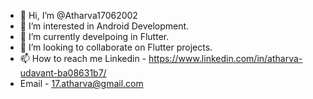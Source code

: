 - 👋 Hi, I’m @Atharva17062002
- 👀 I’m interested in Android Development.
- 🌱 I’m currently develpoing in Flutter.
- 💞️ I’m looking to collaborate on Flutter projects.
- 📫 How to reach me Linkedin - https://www.linkedin.com/in/atharva-udavant-ba08631b7/
- Email - 17.atharva@gmail.com

<!---
Atharva17062002/Atharva17062002 is a ✨ special ✨ repository because its `README.md` (this file) appears on your GitHub profile.
You can click the Preview link to take a look at your changes.
--->
